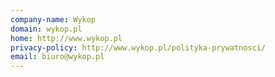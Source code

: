 ```yaml
---
company-name: Wykop
domain: wykop.pl
home: http://www.wykop.pl
privacy-policy: http://www.wykop.pl/polityka-prywatnosci/
email: biuro@wykop.pl
---
```




